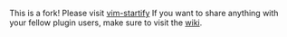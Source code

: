 This is a fork!
Please visit [vim-startify](https://github.com/mhinz/vim-startify)
If you want to share anything with your fellow plugin users, make sure to visit
the [wiki](https://github.com/mhinz/vim-startify/wiki).

